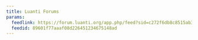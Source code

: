 ```yaml
---
title: Luanti Forums
params:
  feedlink: https://forum.luanti.org/app.php/feed?sid=c272f6db8c8515ab324b87de3f143812
  feedid: 89601f77aaaf08d226451234675148ad
---
```

